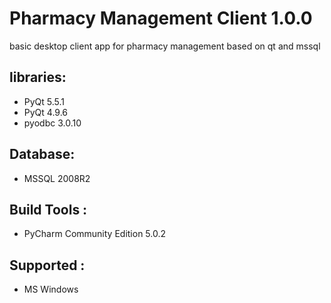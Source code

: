 
# Pharmacy Management Client 1.0.0 

basic desktop client app for pharmacy management based on qt and mssql


## libraries:
* PyQt 5.5.1
* PyQt 4.9.6
* pyodbc 3.0.10

## Database:
* MSSQL 2008R2

## Build Tools :
* PyCharm Community Edition 5.0.2

## Supported :
* MS Windows 


